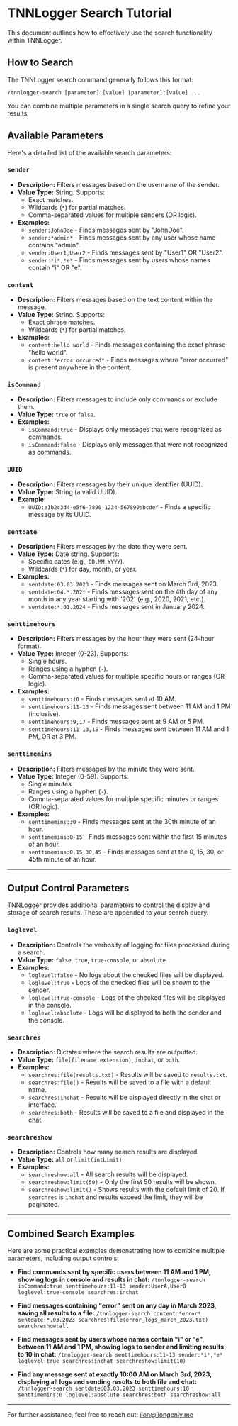 # TNNLogger Search Tutorial

This document outlines how to effectively use the search functionality within TNNLogger.

## How to Search

The TNNLogger search command generally follows this format:

`/tnnlogger-search [parameter]:[value] [parameter]:[value] ...`

You can combine multiple parameters in a single search query to refine your results.

## Available Parameters

Here's a detailed list of the available search parameters:

### `sender`

* **Description:** Filters messages based on the username of the sender.
* **Value Type:** String. Supports:
    * Exact matches.
    * Wildcards (`*`) for partial matches.
    * Comma-separated values for multiple senders (OR logic).
* **Examples:**
    * `sender:JohnDoe` - Finds messages sent by "JohnDoe".
    * `sender:*admin*` - Finds messages sent by any user whose name contains "admin".
    * `sender:User1,User2` - Finds messages sent by "User1" OR "User2".
    * `sender:*i*,*e*` - Finds messages sent by users whose names contain "i" OR "e".

### `content`

* **Description:** Filters messages based on the text content within the message.
* **Value Type:** String. Supports:
    * Exact phrase matches.
    * Wildcards (`*`) for partial matches.
* **Examples:**
    * `content:hello world` - Finds messages containing the exact phrase "hello world".
    * `content:*error occurred*` - Finds messages where "error occurred" is present anywhere in the content.

### `isCommand`

* **Description:** Filters messages to include only commands or exclude them.
* **Value Type:** `true` or `false`.
* **Examples:**
    * `isCommand:true` - Displays only messages that were recognized as commands.
    * `isCommand:false` - Displays only messages that were not recognized as commands.

### `UUID`

* **Description:** Filters messages by their unique identifier (UUID).
* **Value Type:** String (a valid UUID).
* **Example:**
    * `UUID:a1b2c3d4-e5f6-7890-1234-567890abcdef` - Finds a specific message by its UUID.

### `sentdate`

* **Description:** Filters messages by the date they were sent.
* **Value Type:** Date string. Supports:
    * Specific dates (e.g., `DD.MM.YYYY`).
    * Wildcards (`*`) for day, month, or year.
* **Examples:**
    * `sentdate:03.03.2023` - Finds messages sent on March 3rd, 2023.
    * `sentdate:04.*.202*` - Finds messages sent on the 4th day of any month in any year starting with '202' (e.g., 2020, 2021, etc.).
    * `sentdate:*.01.2024` - Finds messages sent in January 2024.

### `senttimehours`

* **Description:** Filters messages by the hour they were sent (24-hour format).
* **Value Type:** Integer (0-23). Supports:
    * Single hours.
    * Ranges using a hyphen (`-`).
    * Comma-separated values for multiple specific hours or ranges (OR logic).
* **Examples:**
    * `senttimehours:10` - Finds messages sent at 10 AM.
    * `senttimehours:11-13` - Finds messages sent between 11 AM and 1 PM (inclusive).
    * `senttimehours:9,17` - Finds messages sent at 9 AM or 5 PM.
    * `senttimehours:11-13,15` - Finds messages sent between 11 AM and 1 PM, OR at 3 PM.

### `senttimemins`

* **Description:** Filters messages by the minute they were sent.
* **Value Type:** Integer (0-59). Supports:
    * Single minutes.
    * Ranges using a hyphen (`-`).
    * Comma-separated values for multiple specific minutes or ranges (OR logic).
* **Examples:**
    * `senttimemins:30` - Finds messages sent at the 30th minute of an hour.
    * `senttimemins:0-15` - Finds messages sent within the first 15 minutes of an hour.
    * `senttimemins:0,15,30,45` - Finds messages sent at the 0, 15, 30, or 45th minute of an hour.

---

## Output Control Parameters

TNNLogger provides additional parameters to control the display and storage of search results. These are appended to your search query.

### `loglevel`

* **Description:** Controls the verbosity of logging for files processed during a search.
* **Value Type:** `false`, `true`, `true-console`, or `absolute`.
* **Examples:**
    * `loglevel:false` - No logs about the checked files will be displayed.
    * `loglevel:true` - Logs of the checked files will be shown to the sender.
    * `loglevel:true-console` - Logs of the checked files will be displayed in the console.
    * `loglevel:absolute` - Logs will be displayed to both the sender and the console.

### `searchres`

* **Description:** Dictates where the search results are outputted.
* **Value Type:** `file(filename.extension)`, `inchat`, or `both`.
* **Examples:**
    * `searchres:file(results.txt)` - Results will be saved to `results.txt`.
    * `searchres:file()` - Results will be saved to a file with a default name.
    * `searchres:inchat` - Results will be displayed directly in the chat or interface.
    * `searchres:both` - Results will be saved to a file and displayed in the chat.

### `searchreshow`

* **Description:** Controls how many search results are displayed.
* **Value Type:** `all` or `limit(intLimit)`.
* **Examples:**
    * `searchreshow:all` - All search results will be displayed.
    * `searchreshow:limit(50)` - Only the first 50 results will be shown.
    * `searchreshow:limit()` - Shows results with the default limit of 20. If `searchres` is `inchat` and results exceed the limit, they will be paginated.

---

## Combined Search Examples

Here are some practical examples demonstrating how to combine multiple parameters, including output controls:

* **Find commands sent by specific users between 11 AM and 1 PM, showing logs in console and results in chat:**
    `/tnnlogger-search isCommand:true senttimehours:11-13 sender:UserA,UserB loglevel:true-console searchres:inchat`

* **Find messages containing "error" sent on any day in March 2023, saving all results to a file:**
    `/tnnlogger-search content:*error* sentdate:*.03.2023 searchres:file(error_logs_march_2023.txt) searchreshow:all`

* **Find messages sent by users whose names contain "i" or "e", between 11 AM and 1 PM, showing logs to sender and limiting results to 10 in chat:**
    `/tnnlogger-search senttimehours:11-13 sender:*i*,*e* loglevel:true searchres:inchat searchreshow:limit(10)`

* **Find any message sent at exactly 10:00 AM on March 3rd, 2023, displaying all logs and sending results to both file and chat:**
    `/tnnlogger-search sentdate:03.03.2023 senttimehours:10 senttimemins:0 loglevel:absolute searchres:both searchreshow:all`

---

For further assistance, feel free to reach out: ilon@ilongeniy.me

